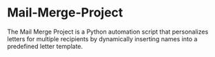 # Mail-Merge-Project
The Mail Merge Project is a Python automation script that personalizes letters for multiple recipients by dynamically inserting names into a predefined letter template.

